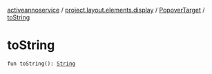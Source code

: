 [activeannoservice](../../index.md) / [project.layout.elements.display](../index.md) / [PopoverTarget](index.md) / [toString](./to-string.md)

# toString

`fun toString(): `[`String`](https://kotlinlang.org/api/latest/jvm/stdlib/kotlin/-string/index.html)